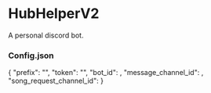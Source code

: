 # HubHelperV2
A personal discord bot.

### Config.json
{
    "prefix": "",
    "token": "",
    "bot_id": ,
    "message_channel_id": ,
    "song_request_channel_id": 
}